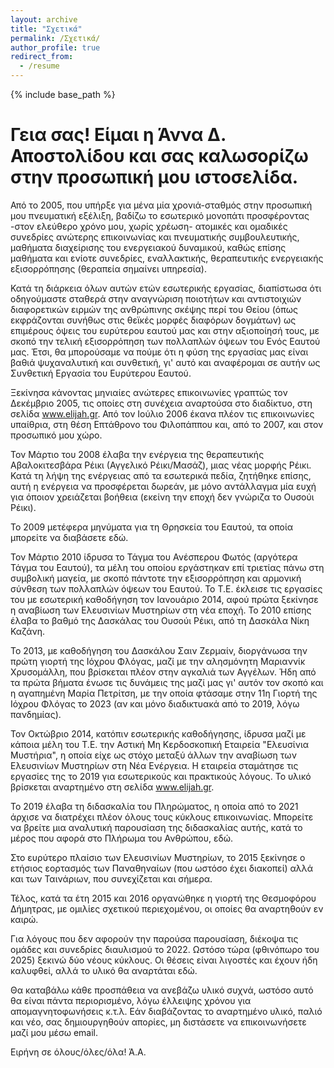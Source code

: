 ```yaml
---
layout: archive
title: "Σχετικά"
permalink: /Σχετικά/
author_profile: true
redirect_from:
  - /resume
---
```


{% include base_path %}

Γεια σας! Είμαι η Άννα Δ. Αποστολίδου και σας καλωσορίζω στην προσωπική μου ιστοσελίδα.
======
Από το 2005, που υπήρξε για μένα μία χρονιά-σταθμός στην προσωπική μου πνευματική εξέλιξη, βαδίζω το εσωτερικό μονοπάτι προσφέροντας -στον ελεύθερο χρόνο μου, χωρίς χρέωση- ατομικές και ομαδικές συνεδρίες ανώτερης επικοινωνίας και πνευματικής συμβουλευτικής, μαθήματα διαχείρισης του ενεργειακού δυναμικού, καθώς επίσης μαθήματα και ενίοτε συνεδρίες, εναλλακτικής, θεραπευτικής ενεργειακής εξισορρόπησης (θεραπεία σημαίνει υπηρεσία). 

Κατά τη διάρκεια όλων αυτών ετών εσωτερικής εργασίας, διαπίστωσα ότι οδηγούμαστε σταθερά στην αναγνώριση ποιοτήτων και αντιστοιχιών διαφορετικών ειρμών της ανθρώπινης σκέψης περί του Θείου (όπως εκφράζονται συνήθως στις θεϊκές μορφές διαφόρων δογμάτων) ως επιμέρους όψεις του ευρύτερου εαυτού μας και στην αξιοποίησή τους, με σκοπό την τελική εξισορρόπηση των πολλαπλών όψεων του Ενός Εαυτού μας. Έτσι, θα μπορούσαμε να πούμε ότι η φύση της εργασίας μας είναι βαθιά ψυχαναλυτική και συνθετική, γι' αυτό και αναφέρομαι σε αυτήν ως Συνθετική Εργασία του Ευρύτερου Εαυτού.

Ξεκίνησα κάνοντας μηνιαίες ανώτερες επικοινωνίες γραπτώς τον Δεκέμβριο 2005, τις οποίες στη συνέχεια αναρτούσα στο διαδίκτυο, στη σελίδα www.elijah.gr. Από τον Ιούλιο 2006 έκανα πλέον τις επικοινωνίες υπαίθρια, στη θέση Επτάθρονο του Φιλοπάππου και, από το 2007, και στον προσωπικό μου χώρο.

Τον Μάρτιο του 2008 έλαβα την ενέργεια της θεραπευτικής Αβαλοκιτεσβάρα Ρέικι (Αγγελικό Ρέικι/Μασάζ), μιας νέας μορφής Ρέικι. Κατά τη λήψη της ενέργειας από τα εσωτερικά πεδία, ζητήθηκε επίσης, αυτή η ενέργεια να προσφέρεται δωρεάν, με μόνο αντάλλαγμα μία ευχή για όποιον χρειάζεται βοήθεια (εκείνη την εποχή δεν γνώριζα το Ουσούι Ρέικι).

Το 2009 μετέφερα μηνύματα για τη Θρησκεία του Εαυτού, τα οποία μπορείτε να διαβάσετε εδώ.

Τον Μάρτιο 2010 ίδρυσα το Τάγμα του Ανέσπερου Φωτός (αργότερα Τάγμα του Εαυτού), τα μέλη του οποίου εργάστηκαν επί τριετίας πάνω στη συμβολική μαγεία, με σκοπό πάντοτε την εξισορρόπηση και αρμονική σύνθεση των πολλαπλών όψεων του Εαυτού. Το Τ.Ε. έκλεισε τις εργασίες του με εσωτερική καθοδήγηση τον Ιανουάριο 2014, αφού πρώτα ξεκίνησε η αναβίωση των Ελευσινίων Μυστηρίων στη νέα εποχή.
Το 2010 επίσης έλαβα το βαθμό της Δασκάλας του Ουσούι Ρέικι, από τη Δασκάλα Νίκη Καζάνη.

Το 2013, με καθοδήγηση του Δασκάλου Σαιν Ζερμαίν, διοργάνωσα την πρώτη γιορτή της Ιόχρου Φλόγας, μαζί με την αλησμόνητη Μαριαννίκ Χρυσομάλλη, που βρίσκεται πλέον στην αγκαλιά των Αγγέλων. Ήδη από τα πρώτα βήματα ένωσε τις δυνάμεις της μαζί μας γι' αυτόν τον σκοπό και η αγαπημένη Μαρία Πετρίτση, με την οποία φτάσαμε στην 11η Γιορτή της Ιόχρου Φλόγας το 2023 (αν και μόνο διαδικτυακά από το 2019, λόγω πανδημίας). 

Τον Οκτώβριο 2014, κατόπιν εσωτερικής καθοδήγησης, ίδρυσα μαζί με κάποια μέλη του Τ.Ε. την Αστική Μη Κερδοσκοπική Εταιρεία "Ελευσίνια Μυστήρια", η οποία είχε ως στόχο μεταξύ άλλων την αναβίωση των Ελευσινίων Μυστηρίων στη Νέα Ενέργεια. Η εταιρεία σταμάτησε τις εργασίες της το 2019 για εσωτερικούς και πρακτικούς λόγους. Το υλικό βρίσκεται αναρτημένο στη σελίδα www.elijah.gr. 

Το 2019 έλαβα τη διδασκαλία του Πληρώματος, η οποία από το 2021 άρχισε να διατρέχει πλέον όλους τους κύκλους επικοινωνίας. Μπορείτε να βρείτε μια αναλυτική παρουσίαση της διδασκαλίας αυτής, κατά το μέρος που αφορά στο Πλήρωμα του Ανθρώπου, εδώ.

Στο ευρύτερο πλαίσιο των Ελευσινίων Μυστηρίων, το 2015 ξεκίνησε ο ετήσιος εορτασμός των Παναθηναίων (που ωστόσο έχει διακοπεί) αλλά και των Ταινάριων, που συνεχίζεται και σήμερα.

Τέλος, κατά τα έτη 2015 και 2016 οργανώθηκε η γιορτή της Θεσμοφόρου Δήμητρας, με ομιλίες σχετικού περιεχομένου, οι οποίες θα αναρτηθούν εν καιρώ.
 
Για λόγους που δεν αφορούν την παρούσα παρουσίαση, διέκοψα τις ομάδες και συνεδρίες διαυλισμού το 2022. Ωστόσο τώρα (φθινόπωρο του 2025)  ξεκινώ δύο νέους κύκλους. Οι θέσεις είναι λιγοστές και έχουν ήδη καλυφθεί, αλλά το υλικό θα αναρτάται εδώ.

Θα καταβάλω κάθε προσπάθεια να ανεβάζω υλικό συχνά, ωστόσο αυτό θα είναι πάντα περιορισμένο, λόγω έλλειψης χρόνου για απομαγνητοφωνήσεις κ.τ.λ. Εάν διαβάζοντας το αναρτημένο υλικό, παλιό και νέο, σας δημιουργηθούν απορίες, μη διστάσετε να επικοινωνήσετε μαζί μου μέσω email.

Ειρήνη σε όλους/όλες/όλα!
Ά.Α.

